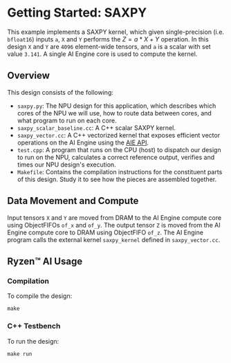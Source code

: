 # Getting Started: SAXPY

This example implements a SAXPY kernel, which given single-precision (i.e. `bfloat16`) inputs `a`, `X` and `Y` performs the $Z = a*X + Y$ operation. In this design `X` and `Y` are `4096` element-wide tensors, and `a` is a scalar with set value `3.141`. A single AI Engine core is used to compute the kernel.

## Overview

This design consists of the following:

* `saxpy.py`: The NPU design for this application,
  which describes which cores of the NPU we will use, how to route data between
  cores, and what program to run on each core.
* `saxpy_scalar_baseline.cc`: A C++ scalar SAXPY kernel.
* `saxpy_vector.cc`: A C++ vectorized kernel that exposes efficient 
  vector operations on the AI Engine using the 
  [AIE API](https://xilinx.github.io/aie_api/index.html).
* `test.cpp`: A program that runs on the CPU (host) to dispatch our design to 
  run on the NPU, calculates a correct reference output, verifies and times
  our NPU design's execution.
* `Makefile`: Contains the compilation instructions for the constituent
  parts of this design. Study it to see how the pieces are assembled together.

## Data Movement and Compute

Input tensors `X` and `Y` are moved from DRAM to the AI Engine compute core using ObjectFIFOs `of_x` and `of_y`. The output tensor `Z` is moved from the AI Engine compute core to DRAM using ObjectFIFO `of_z`. The AI Engine program calls the external kernel `saxpy_kernel` defined in `saxpy_vector.cc`.

## Ryzen™ AI Usage

### Compilation

To compile the design:

```shell
make
```

### C++ Testbench

To run the design:

```shell
make run
```
